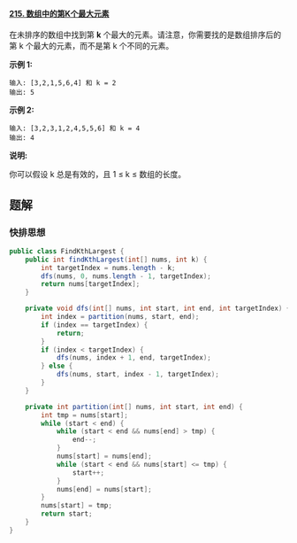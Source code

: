 #### [215. 数组中的第K个最大元素](https://leetcode-cn.com/problems/kth-largest-element-in-an-array/)



在未排序的数组中找到第 **k** 个最大的元素。请注意，你需要找的是数组排序后的第 k 个最大的元素，而不是第 k 个不同的元素。

**示例 1:**

```
输入: [3,2,1,5,6,4] 和 k = 2
输出: 5
```

**示例 2:**

```
输入: [3,2,3,1,2,4,5,5,6] 和 k = 4
输出: 4
```

**说明:**

你可以假设 k 总是有效的，且 1 ≤ k ≤ 数组的长度。



## 题解

### 快排思想

```java
public class FindKthLargest {
    public int findKthLargest(int[] nums, int k) {
        int targetIndex = nums.length - k;
        dfs(nums, 0, nums.length - 1, targetIndex);
        return nums[targetIndex];
    }

    private void dfs(int[] nums, int start, int end, int targetIndex) {
        int index = partition(nums, start, end);
        if (index == targetIndex) {
            return;
        }
        if (index < targetIndex) {
            dfs(nums, index + 1, end, targetIndex);
        } else {
            dfs(nums, start, index - 1, targetIndex);
        }
    }

    private int partition(int[] nums, int start, int end) {
        int tmp = nums[start];
        while (start < end) {
            while (start < end && nums[end] > tmp) {
                end--;
            }
            nums[start] = nums[end];
            while (start < end && nums[start] <= tmp) {
                start++;
            }
            nums[end] = nums[start];
        }
        nums[start] = tmp;
        return start;
    }
}
```

